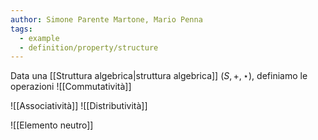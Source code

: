 ```yaml
---
author: Simone Parente Martone, Mario Penna
tags:
  - example
  - definition/property/structure
---
```

Data una [[Struttura algebrica|struttura algebrica]] $(S, +, \star)$, definiamo le operazioni 
![[Commutatività]]

![[Associatività]]
![[Distributività]]

![[Elemento neutro]]
